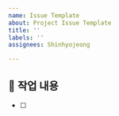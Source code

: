 ```yaml
---
name: Issue Template
about: Project Issue Template
title: ''
labels: ''
assignees: Shinhyojeong

---
```


## 📝 작업 내용

-[ ]
